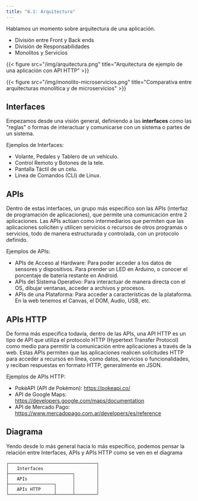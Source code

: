 ```yaml
---
title: "6.1: Arquitectura"
---
```


Hablamos un momento sobre arquitectura de una aplicación.

- División entre Front y Back ends
- División de Responsabilidades
- Monolitos y Servicios

{{< figure src="/img/arquitectura.png" title="Arquitectura de ejemplo de una aplicación con API HTTP" >}}

{{< figure src="/img/monolito-microservicios.png" title="Comparativa entre arquitecturas monolítica y de microservicios" >}}

## Interfaces

Empezamos desde una visión general, definiendo a las **interfaces** como las "reglas" o formas de interactuar y comunicarse con un sistema o partes de un sistema. 

Ejemplos de Interfaces: 

- Volante, Pedales y Tablero de un vehículo.
- Control Remoto y Botones de la tele.
- Pantalla Táctil de un celu.
- Linea de Comandos (CLI) de Linux.

## APIs

Dentro de estas interfaces, un grupo más específico son las APIs (interfaz de programación de aplicaciones), que permite una comunicación entre 2 aplicaciones. Las APIs actúan como intermediarios que permiten que las aplicaciones soliciten y utilicen servicios o recursos de otros programas o servicios, todo de manera estructurada y controlada, con un protocolo definido.

Ejemplos de APIs:

- APIs de Acceso al Hardware: Para poder acceder a los datos de sensores y dispositivos. Para prender un LED en Arduino, o conocer el porcentaje de batería restante en Android.
- APIs del Sistema Operativo: Para interactuar de manera directa con el OS, dibujar ventanas, acceder a archivos y procesos.
- APIs de una Plataforma: Para acceder a características de la plataforma. En la web tenemos el Canvas, el DOM, Audio, USB, etc.

## APIs HTTP

De forma más específica todavía, dentro de las APIs, una API HTTP es un tipo de API que utiliza el protocolo HTTP (Hypertext Transfer Protocol) como medio para permitir la comunicación entre aplicaciones a través de la web. Estas APIs permiten que las aplicaciones realicen solicitudes HTTP para acceder a recursos en línea, como datos, servicios o funcionalidades, y reciban respuestas en formato HTTP, generalmente en JSON.

Ejemplos de APIs HTTP:

- PokéAPI (API de Pokémon): https://pokeapi.co/
- API de Google Maps: https://developers.google.com/maps/documentation
- API de Mercado Pago: https://www.mercadopago.com.ar/developers/es/reference

## Diagrama

Yendo desde lo más general hacia lo más específico, podemos pensar la relación entre Interfaces, APIs y APIs HTTP como se ven en el diagrama

```goat
┌─────────────────────────────────┐
│   Interfaces                    │
├────────────────────────┐        │
│   APIs                 │        │
├─────────────────┐      │        │
│   APIs HTTP     │      │        │
└─────────────────┴──────┴────────┘
```


